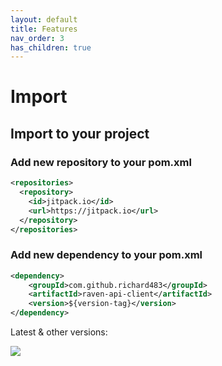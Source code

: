 ```yaml
---
layout: default
title: Features
nav_order: 3
has_children: true
---
```


# Import

## Import to your project
### Add new repository to your pom.xml

```xml
<repositories>
  <repository>
    <id>jitpack.io</id>
    <url>https://jitpack.io</url>
  </repository>
</repositories>
```

### Add new dependency to your pom.xml

```xml
<dependency>
    <groupId>com.github.richard483</groupId>
    <artifactId>raven-api-client</artifactId>
    <version>${version-tag}</version>
</dependency>
```

Latest & other versions:

[![](https://jitpack.io/v/richard483/raven-api-client.svg)](https://jitpack.io/#richard483/raven-api-client)